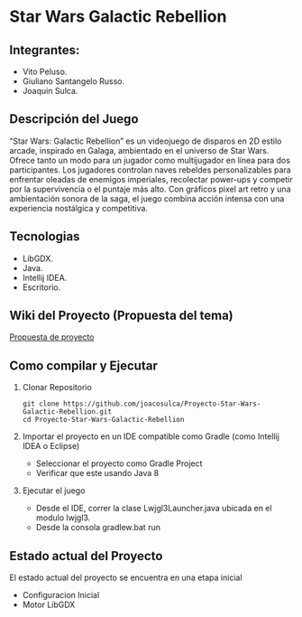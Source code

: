 # Star Wars Galactic Rebellion

## Integrantes:

- Vito Peluso.
- Giuliano Santangelo Russo.
- Joaquin Sulca.

## Descripción del Juego

“Star Wars: Galactic Rebellion” es un videojuego de disparos en 2D estilo arcade, inspirado en Galaga, ambientado en el universo de Star Wars. Ofrece tanto un modo para un jugador como multijugador en línea para dos participantes. Los jugadores controlan naves rebeldes personalizables para enfrentar oleadas de enemigos imperiales, recolectar power-ups y competir por la supervivencia o el puntaje más alto. Con gráficos pixel art retro y una ambientación sonora de la saga, el juego combina acción intensa con una experiencia nostálgica y competitiva.

## Tecnologias

- LibGDX.
- Java.
- Intellij IDEA.
- Escritorio.

## Wiki del Proyecto (Propuesta del tema)
[Propuesta de proyecto](https://github.com/joacosulca/Proyecto-Star-Wars-Galactic-Rebellion/wiki)

## Como compilar y Ejecutar

1. Clonar Repositorio
   ```
   git clone https://github.com/joacosulca/Proyecto-Star-Wars-Galactic-Rebellion.git
   cd Proyecto-Star-Wars-Galactic-Rebellion
   ```
3. Importar el proyecto en un IDE compatible como Gradle (como Intellij IDEA o Eclipse)

   - Seleccionar el proyecto como Gradle Project
   - Verificar que este usando Java 8

4. Ejecutar el juego

   - Desde el IDE, correr la clase Lwjgl3Launcher.java ubicada en el modulo lwjgl3.
   - Desde la consola
     gradlew.bat run
   
## Estado actual del Proyecto

El estado actual del proyecto se encuentra en una etapa inicial
- Configuracion Inicial
- Motor LibGDX
